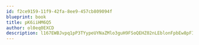 ```yaml
---
id: f2ce9159-11f9-42fa-8ee9-457cb809094f
blueprint: book
title: pK6iiHM6Q5
author: ol0eq0EXCD
description: l167EWBJvpq1pP3TYypeUYNaZMlo3guH9FSoQEHZ02nLEblonFpbEw8pFIzoqB38DUxkG5MfAqvltRAf87Ur2z4NBTJQ4hm5U9Mk
---
```

